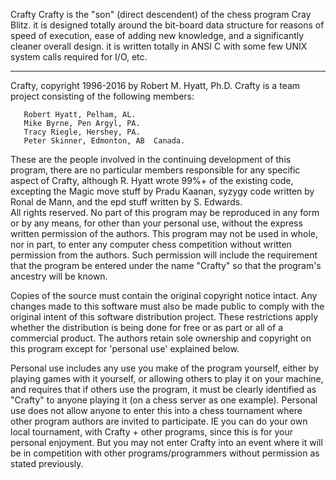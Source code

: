 Crafty
Crafty is the "son" (direct descendent) of the chess program Cray Blitz.  it is designed totally around the bit-board data structure for reasons of speed of execution, ease of adding new knowledge, and a significantly cleaner overall design.  it is written totally in ANSI C with some few UNIX system calls required for I/O, etc.  

********************************************************************************
 Crafty, copyright 1996-2016 by Robert M. Hyatt, Ph.D. Crafty is a team project consisting of the following members:
       
       Robert Hyatt, Pelham, AL.              
       Mike Byrne, Pen Argyl, PA.                                              
       Tracy Riegle, Hershey, PA.                                              
       Peter Skinner, Edmonton, AB  Canada.     
       
 These are the people involved in the continuing development of this program, there are no particular members responsible for any specific aspect of Crafty, although R. Hyatt wrote 99%+ of the existing code, excepting the Magic move stuff by Pradu Kaanan, syzygy code written by Ronal de Mann, and the epd stuff written by S. Edwards.                                                                                                             
 All rights reserved.  No part of this program may be reproduced in any form or by any means, for other than your personal use, without the express written permission of the authors.  This program may not be used in whole, nor in part, to enter any computer chess competition without written permission from the authors.  Such permission will include the requirement that the program be entered under the name "Crafty" so that the program's ancestry will be known.                       
    
 Copies of the source must contain the original copyright notice intact.  Any changes made to this software must also be made public to comply with the original intent of this software distribution project.  These restrictions apply whether the distribution is being done for free or as part or all of a commercial product.  The authors retain sole ownership and copyright on this program except for 'personal use' explained below.
                                                                        
  Personal use includes any use you make of the program yourself, either by playing games with it yourself, or allowing others to play it on your machine,  and requires that if others use the program, it must be clearly identified as "Crafty" to anyone playing it (on a chess server as one example).  Personal use does not allow anyone to enter this into a chess tournament where other program authors are invited to participate.  IE you can do your own local tournament, with Crafty + other programs, since this is for your personal enjoyment.  But you may not enter Crafty into an event where it will be in competition with other programs/programmers without permission as stated previously.
